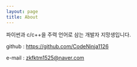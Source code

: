 ```yaml
---
layout: page
title: About
---
```


파이썬과 c/c++을 주력 언어로 삼는 개발자 지망생입니다.

github : <https://github.com/CodeNinja1126>

e-mail : <zkfktm1525@naver.com>
